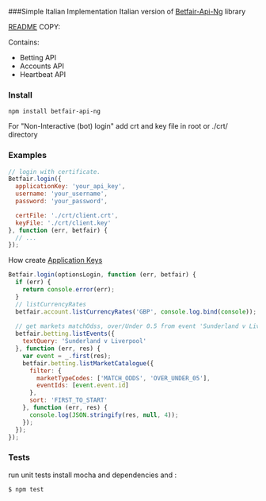 
###Simple Italian Implementation
Italian version of [Betfair-Api-Ng](https://github.com/zoh/betfair-api-ng) library

[README](https://github.com/zoh/betfair-api-ng/blob/master/README.md) COPY:

Contains:
* Betting API
* Accounts API
* Heartbeat API

### Install
```
npm install betfair-api-ng
```
For "Non-Interactive (bot) login" add crt and key file in root or ./crt/ directory

### Examples
```js
// login with certificate.
Betfair.login({
  applicationKey: 'your_api_key',
  username: 'your_username',
  password: 'your_password',

  certFile: './crt/client.crt',
  keyFile: './crt/client.key'
}, function (err, betfair) {
  // ...
});
```
How create  [Application Keys](https://api.developer.betfair.com/services/webapps/docs/display/1smk3cen4v3lu3yomq5qye0ni/Application+Keys) 

```js
Betfair.login(optionsLogin, function (err, betfair) {
  if (err) {
    return console.error(err);
  }
  // listCurrencyRates
  betfair.account.listCurrencyRates('GBP', console.log.bind(console));
  
  // get markets matchOdss, over/Under 0.5 from event 'Sunderland v Liverpool'
  betfair.betting.listEvents({
    textQuery: 'Sunderland v Liverpool'
  }, function (err, res) {
    var event = _.first(res);
    betfair.betting.listMarketCatalogue({
      filter: {
        marketTypeCodes: ['MATCH_ODDS', 'OVER_UNDER_05'],
        eventIds: [event.event.id]
      },
      sort: 'FIRST_TO_START'
    }, function (err, res) {
      console.log(JSON.stringify(res, null, 4));
    });
  });
});
```

### Tests
run unit tests
install mocha and dependencies
and :
```
$ npm test
```

